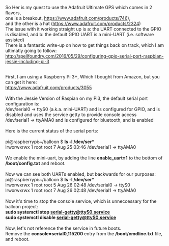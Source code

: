 So Her is my quest to use the Adafruit Ultimate GPS which comes in 2 flavors,   <br />
one is a breakout, https://www.adafruit.com/products/746),  <br />
and the other is a hat (https://www.adafruit.com/products/2324) <br />
The issue with it working straight up is a: the UART connected to the GPIO is disabled, and b: the default GPIO UART is a mini-UART (i.e. software assisted)  <br />
There is a fantastic write-up on how to get things back on track, which I am ultimatly going to follow:  <br />
http://spellfoundry.com/2016/05/29/configuring-gpio-serial-port-raspbian-jessie-including-pi-3  <br />
<br />

First, I am using a Raspberry Pi 3+, Which I bought from Amazon, but you can get it here: <br />
https://www.adafruit.com/products/3055 <br />
<br />
With the Jessie Version of Raspian on my Pi3, the default serial port configuration is:<br />
/dev/serial0 -> ttyS0 (a.k.a. mini-UART) and is configured for GPIO, and is disabled and uses the service getty to provide console access<br />
/dev/serial1 -> ttyAMA0 and is configured for bluetooth, and is enabled<br />
<br />
Here is the current status of the serial ports: <br />
<br />
pi@raspberrypi:~/balloon $ <b>ls -l /dev/ser* </b><br />
lrwxrwxrwx 1 root root 7 Aug 25 03:46 /dev/serial1 -> ttyAMA0 <br />
<br />
We enable the mini-uart, by adding the line <b> enable_uart=1</b> to the bottom of <b>/boot/config.txt</b> and reboot.<br />
<br />
Now we can see both UARTs enabled, but backwards for our purposes:<br />
pi@raspberrypi:~/balloon $ <b>ls -l /dev/ser* </b><br />
lrwxrwxrwx 1 root root 5 Aug 26 02:48 /dev/serial0 -> ttyS0<br />
lrwxrwxrwx 1 root root 7 Aug 26 02:48 /dev/serial1 -> ttyAMA0<br />
<br />
Now it's time to stop the console service, which is unneccessary for the balloon project:<br />
<b>sudo systemctl stop serial-getty@ttyS0.service</b><br />
<b>sudo systemctl disable serial-getty@ttyS0.service</b><br />
<br />
Now, let's not reference the the service in future boots.<br />
Remove the <b>console=serial0,115200 </b> entry from the <b>/boot/cmdline.txt</b> file, and reboot.<br />
<br />
<br />
<br />
<br />
<br />
<br />
<br />

